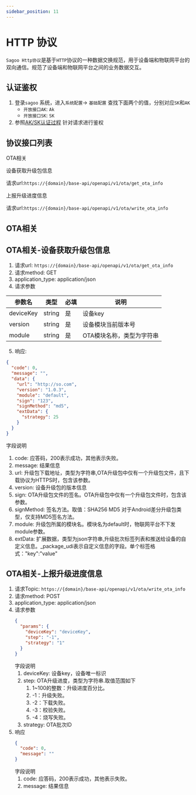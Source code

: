 ```yaml
---
sidebar_position: 11
---
```

# HTTP 协议

`Sagoo Http协议`是基于`HTTP`协议的一种数据交换规范，用于设备端和物联网平台的双向通信。规范了设备端和物联网平台之间的业务数据交互。

## 认证鉴权

1. 登录`sagoo` 系统，进入`系统配置`-> `基础配置` 查找下面两个的值，分别对应`SK`和`AK`
    - `开放接口AK`: `Ak`
    - `开放接口SK`: `SK`
2. 参照[AK/SK认证过程](../openapi/authority/start.md) 针对请求进行鉴权

## 协议接口列表

OTA相关

设备获取升级包信息

请求url:`https://{domain}/base-api/openapi/v1/ota/get_ota_info`

上报升级进度信息

请求url:`https://{domain}/base-api/openapi/v1/ota/write_ota_info`

## OTA相关

## OTA相关-设备获取升级包信息

1. 请求url: `https://{domain}/base-api/openapi/v1/ota/get_ota_info`
2. 请求method: GET
3. application_type: application/json
4. 请求参数

| 参数名       | 类型     | 必填 | 说明             |
|-----------|--------|----|----------------|
| deviceKey | string | 是  | 设备key          |
| version   | string | 是  | 设备模块当前版本号      |
| module    | string | 是  | OTA模块名称，类型为字符串 |

5. 响应:

```json
{
  "code": 0,
  "message": "",
  "data": {
    "url": "http://so.com",
    "version": "1.0.3",
    "module": "default",
    "sign": "123",
    "signMethod": "md5",
    "extData": {
      "strategy": 25
    }
  }
}
```

字段说明

1. code: 应答码，200表示成功，其他表示失败。
2. message: 结果信息
3. url: 升级包下载地址，类型为字符串,OTA升级包中仅有一个升级包文件，且下载协议为HTTPS时，包含该参数。
4. version: 设备升级包的版本信息
5. sign: OTA升级包文件的签名。OTA升级包中仅有一个升级包文件时，包含该参数。
6. signMethod: 签名方法。取值：SHA256 MD5 对于Android差分升级包类型，仅支持MD5签名方法。
7. module: 升级包所属的模块名。模块名为default时，物联网平台不下发module参数。
8. extData: 扩展数据，类型为json字符串,升级批次标签列表和推送给设备的自定义信息。_package_udi表示自定义信息的字段。单个标签格式："key":"value"


## OTA相关-上报升级进度信息

1. 请求Topic: `https://{domain}/base-api/openapi/v1/ota/write_ota_info`
2. 请求method: POST
3. application_type: application/json
4. 请求参数
    ```json
   {
      "params": {
        "deviceKey": "deviceKey", 
        "step": "-1",
        "strategy": "1"
      }
   }
    ```
   字段说明
    1. deviceKey: 设备key，设备唯一标识
    2. step: OTA升级进度，类型为字符串.取值范围如下
        1. 1~100的整数：升级进度百分比。
        2. -1：升级失败。
        3. -2：下载失败。
        4. -3：校验失败。
        5. -4：烧写失败。
    4. strategy: OTA批次ID
5. 响应
    ```json
    {
      "code": 0,
      "message": ""
    }
    ```
   字段说明
    1. code: 应答码，200表示成功，其他表示失败。
    2. message: 结果信息

